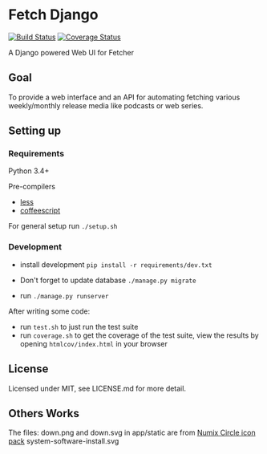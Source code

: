 # Fetch Django

[![Build Status](https://travis-ci.org/zyphrus/fetch-django.svg)](https://travis-ci.org/zyphrus/fetch-django) [![Coverage Status](https://coveralls.io/repos/zyphrus/fetch-django/badge.svg)](https://coveralls.io/r/zyphrus/fetch-django)

A Django powered Web UI for Fetcher

## Goal

To provide a web interface and an API for automating fetching various
weekly/monthly release media like podcasts or web series.

## Setting up

### Requirements

Python 3.4+

Pre-compilers

- [less](http://lesscss.org)
- [coffeescript](http://coffeescript.org)

For general setup run `./setup.sh`

### Development

- install development `pip install -r requirements/dev.txt`

- Don't forget to update database `./manage.py migrate`

- run `./manage.py runserver`

After writing some code:

- run `test.sh` to just run the test suite
- run `coverage.sh` to get the coverage of the test suite, view the results by
  opening `htmlcov/index.html` in your browser

## License

Licensed under MIT, see LICENSE.md for more detail.


## Others Works

The files: down.png and down.svg in app/static are from [Numix Circle
icon pack](https://github.com/numixproject/numix-icon-theme-circle) system-software-install.svg
